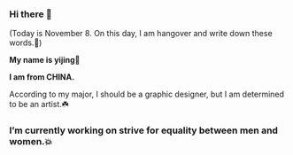### Hi there 👋
(Today is November 8. On this day, I am hangover and write down these words.🍻)

**My name is yijing🌷**

**I am from CHINA.**

According to my major, I should be a graphic designer, but I am determined to be an artist.☘️

### I’m currently working on strive for equality between men and women.💥

